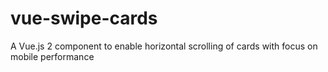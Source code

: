 # vue-swipe-cards
A Vue.js 2 component to enable horizontal scrolling of cards with focus on mobile performance
